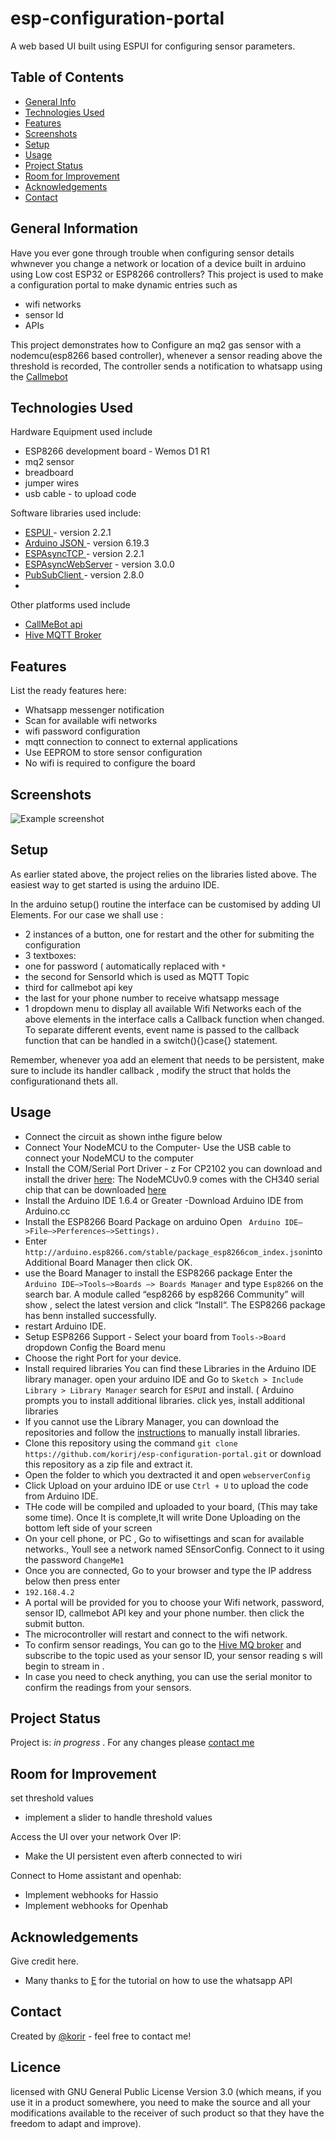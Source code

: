 # esp-configuration-portal
A web based UI built using ESPUI for configuring sensor parameters.


## Table of Contents
* [General Info](#general-information)
* [Technologies Used](#technologies-used)
* [Features](#features)
* [Screenshots](#screenshots)
* [Setup](#setup)
* [Usage](#usage)
* [Project Status](#project-status)
* [Room for Improvement](#room-for-improvement)
* [Acknowledgements](#acknowledgements)
* [Contact](#contact)
<!-- * [License](#license) -->


## General Information
Have you ever gone through trouble when configuring sensor details whwnever you change a network or location of a device built in arduino using Low cost ESP32 or ESP8266 controllers? This project is used to make a configuration portal to make dynamic  entries such as 
- wifi networks
- sensor Id
- APIs 

This project demonstrates how to Configure an mq2 gas sensor with a nodemcu(esp8266 based controller), whenever a sensor reading above the threshold is recorded, The controller sends a notification to whatsapp using the <a href= "https://www.callmebot.com">Callmebot</a>

<!-- You don't have to answer all the questions - just the ones relevant to your project. -->


## Technologies Used

Hardware Equipment used include
- ESP8266 development board - Wemos D1 R1
- mq2 sensor 
- breadboard
- jumper wires
- usb cable - to upload code

Software libraries used include:
- <a href="https://github.com/s00500/ESPUI">ESPUI </a>- version 2.2.1
- <a href="https://github.com/s00500/ESPUI">Arduino JSON </a>- version 6.19.3
- <a href="https://github.com/me-no-dev/ESPAsyncTCP">ESPAsyncTCP </a>- version 2.2.1
- <a href="https://github.com/esphome/ESPAsyncWebServer">ESPAsyncWebServer</a> - version 3.0.0
- <a href= "https://github.com/knolleary/pubsubclient">PubSubClient </a> - version 2.8.0
-
Other platforms used include
- <a href= "https://www.callmebot.com">CallMeBot api</a>
- <a href= "http://www.hivemq.com/demos/websocket-client/">Hive MQTT Broker </a>


## Features
List the ready features here:
- Whatsapp messenger notification
- Scan for available wifi networks
- wifi password configuration
- mqtt connection to connect to external applications
- Use EEPROM to store sensor configuration
- No wifi is required to configure the board

## Screenshots
![Example screenshot](./img/screenshot.png)
<!-- If you have screenshots you'd like to share, include them here. -->


## Setup
As earlier stated above, the project relies on the libraries listed above.
The easiest way to get started is using the arduino IDE. 

In the arduino setup() routine the interface can be customised by adding UI Elements. For our case we shall use :
- 2 instances of a button, one for restart and the other for submiting the configuration
- 3 textboxes:
 - one for password ( automatically replaced with `*` 
 - the second for SensorId  which is used as MQTT Topic 
 - third for callmebot api key 
 - the last for your phone number to receive whatsapp message 
- 1 dropdown menu to display all available Wifi Networks
each of the above elements in the interface calls a  Callback function when changed. 
To separate different events, event name is passed to the callback function that can be handled in a switch(){}case{} statement. 

Remember, whenever yoa add an element that needs to be persistent, make sure to include its handler callback , modify the struct that holds the configurationand thets all.

## Usage
* Connect the circuit as shown inthe figure below
* Connect Your NodeMCU to the Computer- Use the USB cable to connect your NodeMCU to the computer
*  Install the COM/Serial Port Driver - z For CP2102 you can download and install the driver [here](https://www.silabs.com/products/development-tools/software/usb-to-uart-bridge-vcp-drivers): The NodeMCUv0.9 comes with the CH340 serial chip that can be downloaded [here](https://github.com/nodemcu/nodemcu-devkit/tree/master/Drivers) 
*  Install the Arduino IDE 1.6.4 or Greater -Download Arduino IDE from Arduino.cc 
*  Install the ESP8266 Board Package on arduino  Open ` Arduino IDE–>File–>Perferences–>Settings).`
*  Enter `http://arduino.esp8266.com/stable/package_esp8266com_index.json`into Additional Board Manager then click OK.
*  use the Board Manager to install the ESP8266 package Enter the `Arduino IDE–>Tools–>Boards –> Boards Manager` and type `Esp8266` on the search bar. A module called “esp8266 by esp8266 Community” will show , select the latest version and click “Install“. The ESP8266 package has benn installed successfully.
*  restart Arduino IDE.
*  Setup ESP8266 Support - Select your board from `Tools->Board` dropdown Config the Board menu 
*  Choose the right Port for your device. 
*  Install required libraries You can find these Libraries  in the Arduino IDE library manager. open your arduino IDE and Go to  `Sketch > Include Library > Library Manager`  search for `ESPUI` and install. ( Arduino prompts you to install additional libraries. click yes, install additional libraries
*  If you cannot use the Library Manager, you can download the repositories and follow the [instructions](https://learn.adafruit.com/adafruit-all-about-arduino-libraries-install-use/how-to-install-a-library) to manually install libraries.
*  Clone this repository using the command  ``` git clone https://github.com/korirj/esp-configuration-portal.git ``` or download this repository as a zip file and extract it.
*  Open the folder to which you dextracted it and open `webserverConfig`
*  Click Upload on your arduino IDE or use `Ctrl + U` to upload the code from Arduino IDE.
*  THe code will be compiled and uploaded to your board, (This may take some time). Once It is complete,It will write Done Uploading on the bottom left side of your screen
*  On your cell phone, or PC , Go to wifisettings and scan for available networks., Youll see a network named SEnsorConfig. Connect to it using the password `ChangeMe1` 
*  Once you are connected, Go to your browser and type the IP address below then press enter 
*  `192.168.4.2`
*  A portal will be provided for you to choose your Wifi network, password,  sensor ID, callmebot API key and your phone number. then click the submit button.
*  The microcontroller will restart and connect to the wifi network.
*  To confirm sensor readings, You can go to the [Hive MQ broker](http://www.hivemq.com/demos/websocket-client/) and subscribe to the topic used as your sensor ID, your sensor reading s will begin to stream in . 
*  In case you need to check anything, you can use the serial monitor to confirm the readings from your sensors.



## Project Status
Project is: _in progress_ . For any changes please [contact me ](https://japhethkorir.netlify.app/contact)

## Room for Improvement
set threshold values
- implement a slider to handle threshold values

Access the UI over your network Over IP:
- Make the UI persistent even afterb connected to wiri


Connect to Home assistant and openhab:
- Implement webhooks for Hassio
- Implement webhooks for Openhab


## Acknowledgements
Give credit here.
- Many thanks to [E](https://arduinodiy.wordpress.com/2021/07/14/sending-messages-through-signal/) for the tutorial on how to use the whatsapp API


## Contact
Created by [@korir](https://japhethkorir.netlify.app/) - feel free to contact me!

## Licence
 licensed with GNU General Public License Version 3.0 (which means, if you use it in a product somewhere, you need to make the source and all your modifications available to the receiver of such product so that they have the freedom to adapt and improve).
